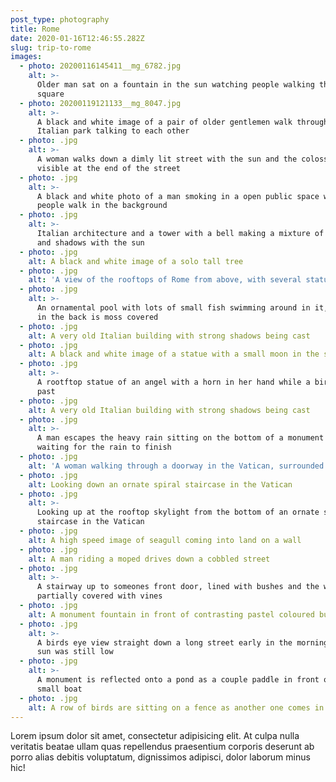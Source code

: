 ```yaml
---
post_type: photography
title: Rome
date: 2020-01-16T12:46:55.282Z
slug: trip-to-rome
images:
  - photo: 20200116145411__mg_6782.jpg
    alt: >-
      Older man sat on a fountain in the sun watching people walking through the
      square
  - photo: 20200119121133__mg_8047.jpg
    alt: >-
      A black and white image of a pair of older gentlemen walk through an
      Italian park talking to each other
  - photo: .jpg
    alt: >-
      A woman walks down a dimly lit street with the sun and the colosseum
      visible at the end of the street
  - photo: .jpg
    alt: >-
      A black and white photo of a man smoking in a open public space while
      people walk in the background
  - photo: .jpg
    alt: >-
      Italian architecture and a tower with a bell making a mixture of colours
      and shadows with the sun
  - photo: .jpg
    alt: A black and white image of a solo tall tree
  - photo: .jpg
    alt: 'A view of the rooftops of Rome from above, with several statues visible'
  - photo: .jpg
    alt: >-
      An ornamental pool with lots of small fish swimming around in it, the wall
      in the back is moss covered
  - photo: .jpg
    alt: A very old Italian building with strong shadows being cast
  - photo: .jpg
    alt: A black and white image of a statue with a small moon in the sky behind it
  - photo: .jpg
    alt: >-
      A rootftop statue of an angel with a horn in her hand while a bird flies
      past
  - photo: .jpg
    alt: A very old Italian building with strong shadows being cast
  - photo: .jpg
    alt: >-
      A man escapes the heavy rain sitting on the bottom of a monument column
      waiting for the rain to finish
  - photo: .jpg
    alt: 'A woman walking through a doorway in the Vatican, surrounded by artworks'
  - photo: .jpg
    alt: Looking down an ornate spiral staircase in the Vatican
  - photo: .jpg
    alt: >-
      Looking up at the rooftop skylight from the bottom of an ornate spiral
      staircase in the Vatican
  - photo: .jpg
    alt: A high speed image of seagull coming into land on a wall
  - photo: .jpg
    alt: A man riding a moped drives down a cobbled street
  - photo: .jpg
    alt: >-
      A stairway up to someones front door, lined with bushes and the walls
      partially covered with vines
  - photo: .jpg
    alt: A monument fountain in front of contrasting pastel coloured buildings
  - photo: .jpg
    alt: >-
      A birds eye view straight down a long street early in the morning when the
      sun was still low
  - photo: .jpg
    alt: >-
      A monument is reflected onto a pond as a couple paddle in front of it on a
      small boat
  - photo: .jpg
    alt: A row of birds are sitting on a fence as another one comes in to land
---
```

Lorem ipsum dolor sit amet, consectetur adipisicing elit. At culpa nulla veritatis beatae ullam quas repellendus praesentium corporis deserunt ab porro alias debitis voluptatum, dignissimos adipisci, dolor laborum minus hic!